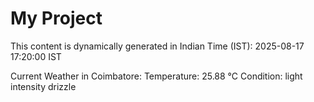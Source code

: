 # My Project

This content is dynamically generated in Indian Time (IST): 2025-08-17 17:20:00 IST


Current Weather in Coimbatore:
Temperature: 25.88 °C
Condition: light intensity drizzle
